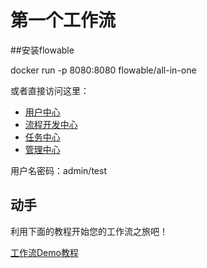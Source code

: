 # 第一个工作流

##安装flowable

docker run -p 8080:8080 flowable/all-in-one

或者直接访问这里：
- [用户中心](http://101.133.167.125:8080/flowable-idm)
- [流程开发中心](http://101.133.167.125:8080/flowable-modeler)
- [任务中心](http://101.133.167.125:8080/flowable-admin)
- [管理中心](http://101.133.167.125:8080/flowable-task)

用户名密码：admin/test

## 动手
利用下面的教程开始您的工作流之旅吧！

[工作流Demo教程](https://documentation.flowable.com/modeler-bpmn/3.5.0/01-bpmn-sample.html)

